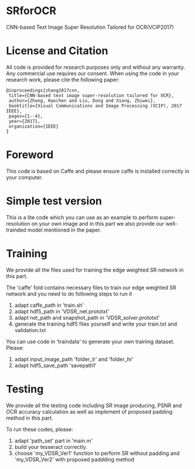 # SRforOCR
CNN-based Text Image Super Resolution Tailored for OCR(VCIP2017)


License and Citation
====================

All code is provided for research purposes only and without any warranty. Any commercial use requires our consent. When using the code in your research work, please cite the following paper:

    @inproceedings{zhang2017cnn,
     title={CNN-based text image super-resolution tailored for OCR},
     author={Zhang, Haochen and Liu, Dong and Xiong, Zhiwei},
     booktitle={Visual Communications and Image Processing (VCIP), 2017 IEEE},
     pages={1--4},
     year={2017},
     organization={IEEE}
    }

Foreword
=========

This code is based on Caffe and please ensure caffe is installed correctly in your computer.


Simple test version
=======

This is a lite code which you can use as an example to perform super-resolution on your own image and in this part we also provide our well-trainded model mentioned in the paper. 


Training
========

We provide all the files used for training the edge weighted SR network in this part.



The 'caffe' fold contains necessary files to train our edge weighted SR network and you need to do following steps to run it
1. adapt caffe_path in 'train.sh'
2. adapt hdf5_path in 'VDSR_net.prototxt'
3. adapt net_path and snapshot_path in 'VDSR_solver.prototxt'
4. generate the training hdf5 files yourself and write your train.txt and validation.txt

You can use code in 'traindata' to generate your own training dataset. Please:
1. adapt input_image_path 'folder_lr' and 'folder_hr'
2. adapt hdf5_save_path 'savepath1'

Testing
========

We provide all the testing code including SR image producing, PSNR and OCR accuracy calculation as well as implement of proposed padding method in this part.



To run these codes, please:
1. adapt 'path_set' part in 'main.m'
2. build your tesseract correctly.
3. choose 'my_VDSR_Ver1' function to perform SR without padding and 'my_VDSR_Ver2' with proposed paddding method
